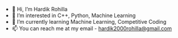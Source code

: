 - 👋 Hi, I’m Hardik Rohilla
- 👀 I’m interested in C++, Python, Machine Learning
- 🌱 I’m currently learning Machine Learning, Competitive Coding
- 📫 You can reach me at my email - hardik2000rohilla@gmail.com

<!---
HardikRohilla9/HardikRohilla9 is a ✨ special ✨ repository because its `README.md` (this file) appears on your GitHub profile.
You can click the Preview link to take a look at your changes.
--->
